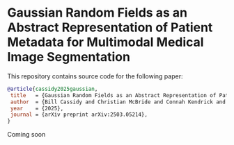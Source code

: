 # Gaussian Random Fields as an Abstract Representation of Patient Metadata for Multimodal Medical Image Segmentation

This repository contains source code for the following paper:

```BibTex
@article{cassidy2025gaussian,
 title   = {Gaussian Random Fields as an Abstract Representation of Patient Metadata for Multimodal Medical Image Segmentation},
 author  = {Bill Cassidy and Christian McBride and Connah Kendrick and Neil D. Reeves and Joseph M. Pappachan and Shaghayegh Raad and Moi Hoon Yap},
 year    = {2025},
 journal = {arXiv preprint arXiv:2503.05214},
} 
```

Coming soon
